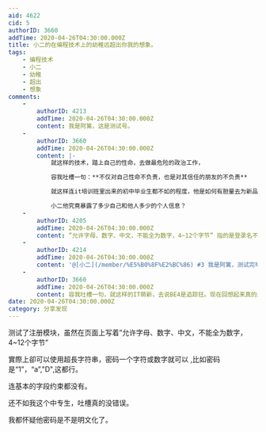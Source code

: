 ```yaml
---
aid: 4622
cid: 5
authorID: 3660
addTime: 2020-04-26T04:30:00.000Z
title: 小二的在编程技术上的幼稚远超出你我的想象。
tags:
    - 编程技术
    - 小二
    - 幼稚
    - 超出
    - 想象
comments:
    -
        authorID: 4213
        addTime: 2020-04-26T04:30:00.000Z
        content: 我是阿篱，这是测试号。
    -
        authorID: 3660
        addTime: 2020-04-26T04:30:00.000Z
        content: |-
            就这样的技术，踏上自己的性命，去做最危险的政治工作，

            容我吐槽一句：**不仅对自己性命不负责，也是对其信任的朋友的不负责**

            就这样连it培训班里出来的初中毕业生都不如的程度，他是如何有胆量去为新品葱做一年的后台开发的。

            小二他究竟暴露了多少自己和他人多少的个人信息？
    -
        authorID: 4205
        addTime: 2020-04-26T04:30:00.000Z
        content: ”允许字母、数字、中文，不能全为数字，4~12个字节” 指的是登录名不是密码
    -
        authorID: 4214
        addTime: 2020-04-26T04:30:00.000Z
        content: '@[小⼆](/member/%E5%B0%8F%E2%BC%86) #3 我是阿篱，测试完毕。'
    -
        authorID: 3660
        addTime: 2020-04-26T04:30:00.000Z
        content: 容我吐槽一句，就这样的IT萌新，去说BE4是追踪狂。现在回想起来真的是小学生在指责大学生的感觉。
date: 2020-04-26T04:30:00.000Z
category: 分享发现
---
```


测试了注册模块，虽然在页面上写着”允许字母、数字、中文，不能全为数字，4~12个字节”

實際上卻可以使用超長字符串，密码一个字符或数字就可以 ,比如密码是“1”，“a”,"D",这都行。

连基本的字段约束都没有。

还不如我这个中专生，吐槽真的没错误。

我都怀疑他密码是不是明文化了。
